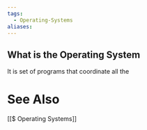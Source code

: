 ```yaml
---
tags:
  - Operating-Systems
aliases:
---
```

## What is the Operating System
It is set of programs that coordinate all the 

# See Also
[[$ Operating Systems]]